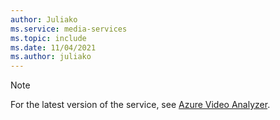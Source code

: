 ```yaml
---
author: Juliako
ms.service: media-services
ms.topic: include
ms.date: 11/04/2021
ms.author: juliako
---
```


> [!NOTE]
> For the latest version of the service, see [Azure Video Analyzer](../index.yml).